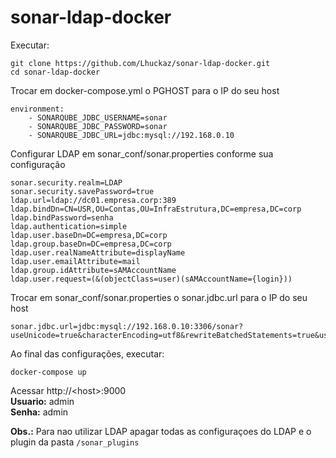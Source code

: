 
# sonar-ldap-docker

Executar:

    git clone https://github.com/Lhuckaz/sonar-ldap-docker.git
    cd sonar-ldap-docker

Trocar em docker-compose.yml o PGHOST para o IP do seu host

    environment:
        - SONARQUBE_JDBC_USERNAME=sonar
        - SONARQUBE_JDBC_PASSWORD=sonar
        - SONARQUBE_JDBC_URL=jdbc:mysql://192.168.0.10
        
Configurar LDAP em sonar_conf/sonar.properties conforme sua configuração

    sonar.security.realm=LDAP
    sonar.security.savePassword=true
    ldap.url=ldap://dc01.empresa.corp:389
    ldap.bindDn=CN=USR,OU=Contas,OU=InfraEstrutura,DC=empresa,DC=corp
    ldap.bindPassword=senha
    ldap.authentication=simple
    ldap.user.baseDn=DC=empresa,DC=corp
    ldap.group.baseDn=DC=empresa,DC=corp
    ldap.user.realNameAttribute=displayName
    ldap.user.emailAttribute=mail
    ldap.group.idAttribute=sAMAccountName
    ldap.user.request=(&(objectClass=user)(sAMAccountName={login}))

        
Trocar em sonar_conf/sonar.properties o sonar.jdbc.url para o IP do seu host

    sonar.jdbc.url=jdbc:mysql://192.168.0.10:3306/sonar?useUnicode=true&characterEncoding=utf8&rewriteBatchedStatements=true&useConfigs=maxPerformance
    
Ao final das configurações, executar:

    docker-compose up

Acessar http://\<host\>:9000 <br />
**Usuario:** admin <br />
**Senha:** admin

**Obs.:** Para nao utilizar LDAP apagar todas as configuraçoes do LDAP e o plugin da pasta ``/sonar_plugins``
